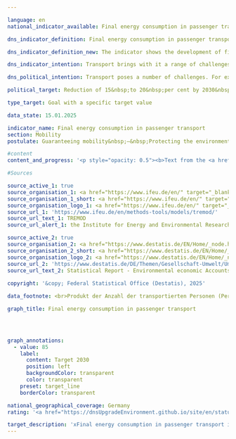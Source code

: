 ```yaml
---

language: en        
national_indicator_available: Final energy consumption in passenger transport        

dns_indicator_definition: Final energy consumption in passenger transport represents the energy consumption for the carriage of people within Germany by rail, by air and by road (public and private transport).        

dns_indicator_definition_new: The indicator shows the development of final energy consumption for the transport of passengers by rail, air and road (public and private transport) in Germany compared to the base year 2005.        

dns_indicator_intention: Transport brings with it a range of challenges. For instance, noise and air pollution impair quality of life, especially in cities, and traffic-related emissions contribute to climate change. The emission of harmful greenhouse gases is linked to the energy consumed for transport purposes.<br>The aim is to reduce final energy consumption in passenger transport by 15&nbsp;to 20% by 2030.        

dns_political_intention: Transport poses a number of challenges. For example, noise and air pollutants affect the quality of life, particularly in cities, and transport-related emissions contribute to climate change. The emission of harmful greenhouse gases (GHG) is linked to the energy consumed in transport.        

political_target: Reduction of 15&nbsp;to 20&nbsp;per cent by 2030&nbsp;compared to 2015        

type_target: Goal with a specific target value        

data_state: 15.01.2025        

indicator_name: Final energy consumption in passenger transport        
section: Mobility        
postulate: Guaranteeing mobility&nbsp;–&nbsp;Protecting the environment        

#content         
content_and_progress: '<p style="opacity: 0.5"><b>Text from the <a href="https://dns-indikatoren.de/assets/Publikationen/Indikatorenberichte/2022.pdf">Indicator Report 2022&nbsp;</a></b><br><br>The data regarding domestic final energy consumption originates from the <abbr title="Transport Emission Model" tabindex="0">TREMOD</abbr> (Transport Emissions Estimation Model) database at the Institute for Energy and Environmental Research. <abbr title="Transport Emission Model" tabindex="0">TREMOD</abbr> is a model for evaluating transport emissions. The data record fuel consumption associated with passenger transport within Germany, irrespective of where refuelling takes place (in accordance with the principle of actual final consumption). “Final energy” refers to that part of the total energy used that is directly consumed in transport, so it excludes conversion losses that arise during the production of fuels as well as any pipeline losses that may occur.<br><br>The volume of passenger transport is expressed in terms of the number of passenger-kilometres travelled. Provided by <abbr title="Transport Emission Model" tabindex="0">TREMOD</abbr>, this figure is used to calculate the specific level of energy consumption in this sector. In the aviation statistics, only domestic flights are taken into account. International flights departing from or landing in German territory are not counted. Nor is waterborne passenger transport included.<br><br>Some 27.2&nbsp;% of overall final energy consumption can be attributed to transport. Of this, 65.3&nbsp;%<sup>1</sup> is accounted for by passenger transport. Savings in final energy consumption in passenger transport therefore have a marked effect on total energy consumption in Germany. The number of passenger-kilometres provides information about the extent to which transport intensity (changes of rail or air passenger numbers per kilometres travelled) changes. In addition to final energy consumption, the indicator also examines energy efficiency in passenger transport, measured in terms of energy consumption per passenger-kilometre.<br><br>Final energy consumption in passenger transport decreased by a total of 14.5&nbsp;% in the period from 2005&nbsp;to 2020. Thus, final energy consumption in passenger transport is currently developing in a direction which supports the goal of the German strategy for sustainable development.<br><br>Also the number of passenger-kilometres covered decreased by 14.3&nbsp;% between 2005&nbsp;and 2020, such that energy consumption in all forms of transport increased only slightly by 0.2&nbsp;% to 1.63&nbsp;megajoules per passenger-kilometre<sup>2</sup> during the same period. Consequently, efficiency in passenger transport could not be increased. This is essentially because of major restrictions to mobility during the <abbr title="Coronavirus SARS-CoV-2" tabindex="0">COVID-19</abbr>&nbsp;pandemic. Both energy consumption and transportation volume reduced for rail, air and road transport. Thus, the road transport slightly increased in efficiency by 1.1&nbsp;%, while efficiency in rail and air transport decreased by 13.7&nbsp;% and 56.7&nbsp;%, respectively. The decline in efficiency for rail and air transport can be attributed to lesser train and airplane occupancy during the <abbr title="Coronavirus SARS-CoV-2" tabindex="0">COVID-19</abbr>&nbsp;pandemic.<br><br>Private motorised transport by car or two-wheeled vehicle accounted for 86.1&nbsp;% of total passenger transport volumes in 2020. Its share in 2019&nbsp;was 80.3&nbsp;%. It can be subdivided into various categories. In 2019&nbsp;(more recent figures not yet available), work-related transport, <abbr title="that is to say (id est)" tabindex="0">i.e.</abbr> commuter traffic and business travel, accounted for the largest share, at 36.6&nbsp;%, followed by recreational transport at 30.9&nbsp;%. Travel for shopping accounted for 17.5&nbsp;%. These purpose-based categories of transport have developed differently since 2005. Work-related travel in particularly has increased significantly (+&nbsp;19.0&nbsp;%), while journeys for recreation or shopping have declined (- 8.9&nbsp;% and &#8209; 2.1&nbsp;% respectively).<br><br><small><sup>1</sup>The sum of shares of goods transport (indicator 11.2.a) and passenger transport (indicator 11.2.b) in proportion to total final energy consumption in transport do not add up to 100&nbsp;%. This discrepancy is caused by different definitions of energy consumption in passenger and goods transport (domestic consumption; source: <abbr title="Transport Emission Model" tabindex="0">TREMOD</abbr>) and total final energy consumption in traffic (domestic sales; source: AG Energiebilanzen).<br><br><sup>2</sup>For a better understanding:the heating value of a litre gasoline is equivalent to 32&nbsp;megajoules. Hence, the consumption of 1.63&nbsp;megajoules per passenger kilometre corresponds to the energy content of 5.1&nbsp;litre gasoline (extrapolated to 100&nbsp;km).</small></p>'                

#Sources        

source_active_1: true
source_organisation_1: <a href="https://www.ifeu.de/en/" target="_blank" onclick="return confirm_alert('the Institute for Energy and Environmental Research', 'En')">Institute for Energy and Environmental Research</a>
source_organisation_1_short: <a href="https://www.ifeu.de/en/" target="_blank" onclick="return confirm_alert('the Institute for Energy and Environmental Research', 'En')">Institute for Energy and Environmental Research</a>
source_organisation_logo_1: <a href="https://www.ifeu.de/en/" target="_blank" onclick="return confirm_alert('the Institute for Energy and Environmental Research', 'En')"><img src="https://dnsTestEnvironment.github.io/dns-indicators/public/OrgImgEn/ifeu.png" alt="Institute for Energy and Environmental Research" title=" Click here to visit the homepage of the organizationInstitute for Energy and Environmental Research" style="height:60px; width:148px; border:transparent"/></a>
source_url_1: 'https://www.ifeu.de/en/methods-tools/models/tremod/'
source_url_text_1: TREMOD
source_url_alert_1: the Institute for Energy and Environmental Research

source_active_2: true
source_organisation_2: <a href="https://www.destatis.de/EN/Home/_node.html" target="_blank">Federal Statistical Office</a>
source_organisation_2_short: <a href="https://www.destatis.de/EN/Home/_node.html" target="_blank">Federal Statistical Office</a>
source_organisation_logo_2: <a href="https://www.destatis.de/EN/Home/_node.html" target="_blank"><img src="https://dnsTestEnvironment.github.io/dns-indicators/public/OrgImgEn/destatis.png" alt="Federal Statistical Office" title=" Click here to visit the homepage of the organizationFederal Statistical Office" style="height:60px; width:148px; border:transparent"/></a>
source_url_2: 'https://www.destatis.de/DE/Themen/Gesellschaft-Umwelt/Umwelt/UGR/verkehr-tourismus/_inhalt.html#sprg409790'
source_url_text_2: Statistical Report - Environmental economic Accounts (<abbr title="Environmental economic accounts" tabindex="0">UGR</abbr>) - Transport and environme (only available in German)
        
copyright: '&copy; Federal Statistical Office (Destatis), 2025'        

data_footnote: <br>Produkt der Anzahl der transportierten Personen (Personen) mit der zurückgelegten Wegstrecke in Kilometern (km).        

graph_title: Final energy consumption in passenger transport        

        


graph_annotations:
  - value: 85
    label:
      content: Target 2030
      position: left
      backgroundColor: transparent
      color: transparent
    preset: target_line
    borderColor: transparent                

national_geographical_coverage: Germany        
rating: '<a href="https://dnsUpgradeEnvironment.github.io/site/en/status"><img src="https://sdg-indikatoren.de/public/Wettersymbole/Sonne.png" title="If the trend from 2022 had continued, the target value would have been reached or missed by less than 5% of the difference between the target value and the value at that time." alt="Weathersymbol: Sun"/></a>'        

target_description: 'xFinal energy consumption in passenger transport is to be reduced to a maximum of 85&nbsp;per cent of the 2005&nbsp;level by 2030.<br><br><br>Based on the target formulation, for targets without an exact target value but with a target interval, the weakest target requirement (here: reduction to 85&nbsp;per cent of the 2005&nbsp;value) is regarded as the minimum politically defined target to be met. Indicator 11.2.b has fallen significantly on average over the last six years, meaning that the target of 85&nbsp;per cent is likely to be achieved in 2030&nbsp;if it is maintained. The indicator is rated "Sun" for 2022.<br><br><br><u>Note:</u> The target figure of 80&nbsp;per cent, which is not relevant for this assessment, would also be achieved if the trend is maintained.'        
---
```


